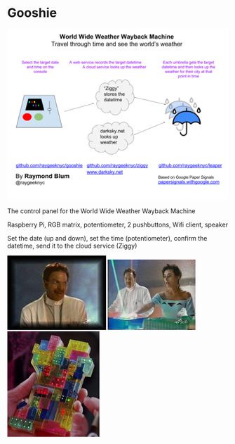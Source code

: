 # Gooshie
![Wayback Machine](wwww-one-pager.png?raw=true "Wayback Machine Overview")

The control panel for the World Wide Weather Wayback Machine

Raspberry Pi, RGB matrix, potentiometer, 2 pushbuttons, Wifi client, speaker

Set the date (up and down), set the time (potentiometer), confirm the datetime, send it to the cloud service (Ziggy)

![Gooshie](Gooshie.jpg?raw=true "Gooshie")
![The Panel](controls.jpg?raw=true "Panel")
![Remote](handheld.jpg?raw=true "Remote")

